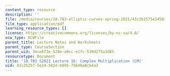 ```yaml
---
content_type: resource
description: ''
file: /media/courses/18-783-elliptic-curves-spring-2021/43c2b2575e24502d609575648a8cb4a3_MIT18_783S21_notes16.pdf
file_type: application/pdf
learning_resource_types: []
license: https://creativecommons.org/licenses/by-nc-sa/4.0/
ocw_type: OCWFile
parent_title: Lecture Notes and Worksheets
parent_type: CourseSection
parent_uid: 34ce673e-528e-a9cc-e1fc-539d275a3d85
resourcetype: Document
title: '18.783 S2021 Lecture 16: Complex Multiplication (CM)'
uid: 43c2b257-5e24-502d-6095-75648a8cb4a3
---
```

